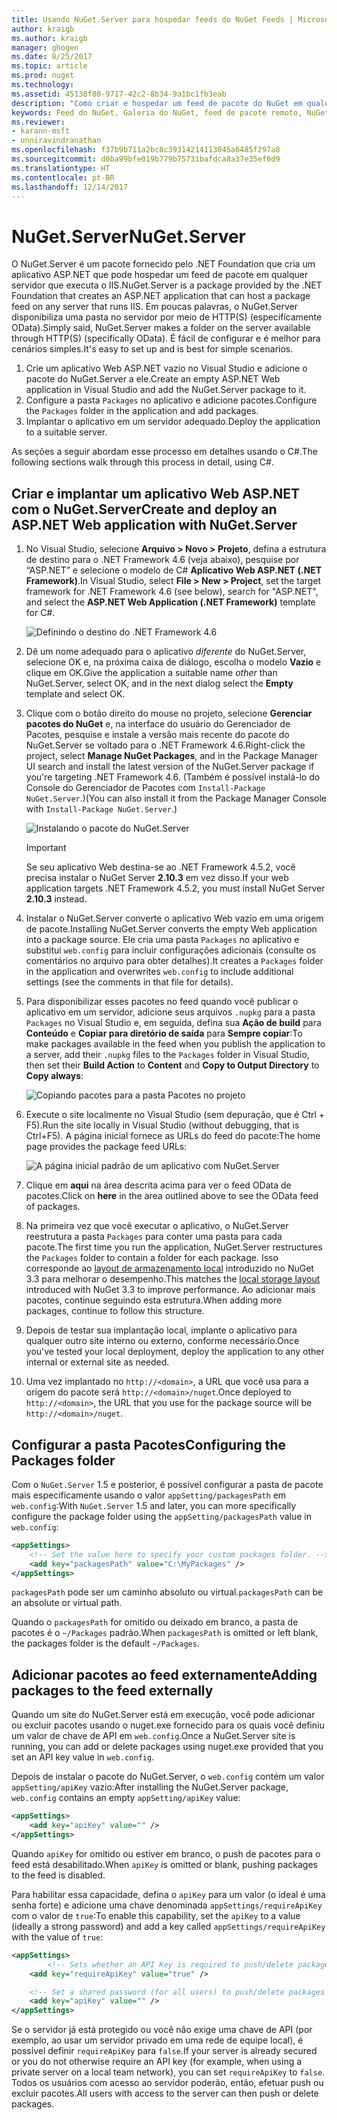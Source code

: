 ```yaml
---
title: Usando NuGet.Server para hospedar feeds do NuGet Feeds | Microsoft Docs
author: kraigb
ms.author: kraigb
manager: ghogen
ms.date: 8/25/2017
ms.topic: article
ms.prod: nuget
ms.technology: 
ms.assetid: 45138f80-9717-42c2-8b34-9a1bc1fb3eab
description: "Como criar e hospedar um feed de pacote do NuGet em qualquer servidor que executa o IIS usando NuGet.Server, tornando os pacotes disponíveis por meio de HTTP e OData."
keywords: Feed do NuGet, Galeria do NuGet, feed de pacote remoto, NuGet.Server
ms.reviewer:
- karann-msft
- unniravindranathan
ms.openlocfilehash: f37b9b711a2bc8c39314214113045a6485f297a8
ms.sourcegitcommit: d0ba99bfe019b779b75731bafdca8a37e35ef0d9
ms.translationtype: HT
ms.contentlocale: pt-BR
ms.lasthandoff: 12/14/2017
---
```

# <a name="nugetserver"></a><span data-ttu-id="b827e-104">NuGet.Server</span><span class="sxs-lookup"><span data-stu-id="b827e-104">NuGet.Server</span></span>

<span data-ttu-id="b827e-105">O NuGet.Server é um pacote fornecido pelo .NET Foundation que cria um aplicativo ASP.NET que pode hospedar um feed de pacote em qualquer servidor que executa o IIS.</span><span class="sxs-lookup"><span data-stu-id="b827e-105">NuGet.Server is a package provided by the .NET Foundation that creates an ASP.NET application that can host a package feed on any server that runs IIS.</span></span> <span data-ttu-id="b827e-106">Em poucas palavras, o NuGet.Server disponibiliza uma pasta no servidor por meio de HTTP(S) (especificamente OData).</span><span class="sxs-lookup"><span data-stu-id="b827e-106">Simply said, NuGet.Server makes a folder on the server available through HTTP(S) (specifically OData).</span></span> <span data-ttu-id="b827e-107">É fácil de configurar e é melhor para cenários simples.</span><span class="sxs-lookup"><span data-stu-id="b827e-107">It's easy to set up and is best for simple scenarios.</span></span>

1. <span data-ttu-id="b827e-108">Crie um aplicativo Web ASP.NET vazio no Visual Studio e adicione o pacote do NuGet.Server a ele.</span><span class="sxs-lookup"><span data-stu-id="b827e-108">Create an empty ASP.NET Web application in Visual Studio and add the NuGet.Server package to it.</span></span>
1. <span data-ttu-id="b827e-109">Configure a pasta `Packages` no aplicativo e adicione pacotes.</span><span class="sxs-lookup"><span data-stu-id="b827e-109">Configure the `Packages` folder in the application and add packages.</span></span>
1. <span data-ttu-id="b827e-110">Implantar o aplicativo em um servidor adequado.</span><span class="sxs-lookup"><span data-stu-id="b827e-110">Deploy the application to a suitable server.</span></span>

<span data-ttu-id="b827e-111">As seções a seguir abordam esse processo em detalhes usando o C#.</span><span class="sxs-lookup"><span data-stu-id="b827e-111">The following sections walk through this process in detail, using C#.</span></span>

## <a name="create-and-deploy-an-aspnet-web-application-with-nugetserver"></a><span data-ttu-id="b827e-112">Criar e implantar um aplicativo Web ASP.NET com o NuGet.Server</span><span class="sxs-lookup"><span data-stu-id="b827e-112">Create and deploy an ASP.NET Web application with NuGet.Server</span></span>

1. <span data-ttu-id="b827e-113">No Visual Studio, selecione **Arquivo > Novo > Projeto**, defina a estrutura de destino para o .NET Framework 4.6 (veja abaixo), pesquise por “ASP.NET” e selecione o modelo de C# **Aplicativo Web ASP.NET (.NET Framework)**.</span><span class="sxs-lookup"><span data-stu-id="b827e-113">In Visual Studio, select **File > New > Project**, set the target framework for .NET Framework 4.6 (see below), search for "ASP.NET", and select the **ASP.NET Web Application (.NET Framework)** template for C#.</span></span>

    ![Definindo o destino do .NET Framework 4.6](media/Hosting_01-NuGet.Server-Set4.6.png)

1. <span data-ttu-id="b827e-115">Dê um nome adequado para o aplicativo *diferente* do NuGet.Server, selecione OK e, na próxima caixa de diálogo, escolha o modelo **Vazio** e clique em OK.</span><span class="sxs-lookup"><span data-stu-id="b827e-115">Give the application a suitable name *other* than NuGet.Server, select OK, and in the next dialog select the **Empty** template and select OK.</span></span>

1. <span data-ttu-id="b827e-116">Clique com o botão direito do mouse no projeto, selecione **Gerenciar pacotes do NuGet** e, na interface do usuário do Gerenciador de Pacotes, pesquise e instale a versão mais recente do pacote do NuGet.Server se voltado para o .NET Framework 4.6.</span><span class="sxs-lookup"><span data-stu-id="b827e-116">Right-click the project, select **Manage NuGet Packages**, and in the Package Manager UI search and install the latest version of the NuGet.Server package if you're targeting .NET Framework 4.6.</span></span> <span data-ttu-id="b827e-117">(Também é possível instalá-lo do Console do Gerenciador de Pacotes com `Install-Package NuGet.Server`.)</span><span class="sxs-lookup"><span data-stu-id="b827e-117">(You can also install it from the Package Manager Console with `Install-Package NuGet.Server`.)</span></span>

    ![Instalando o pacote do NuGet.Server](media/Hosting_02-NuGet.Server-Package.png)

    > [!Important]
    > <span data-ttu-id="b827e-119">Se seu aplicativo Web destina-se ao .NET Framework 4.5.2, você precisa instalar o NuGet Server **2.10.3** em vez disso.</span><span class="sxs-lookup"><span data-stu-id="b827e-119">If your web application targets .NET Framework 4.5.2, you must install NuGet Server **2.10.3** instead.</span></span>

1. <span data-ttu-id="b827e-120">Instalar o NuGet.Server converte o aplicativo Web vazio em uma origem de pacote.</span><span class="sxs-lookup"><span data-stu-id="b827e-120">Installing NuGet.Server converts the empty Web application into a package source.</span></span> <span data-ttu-id="b827e-121">Ele cria uma pasta `Packages` no aplicativo e substitui `web.config` para incluir configurações adicionais (consulte os comentários no arquivo para obter detalhes).</span><span class="sxs-lookup"><span data-stu-id="b827e-121">It creates a `Packages` folder in the application and overwrites `web.config` to include additional settings (see the comments in that file for details).</span></span>

1. <span data-ttu-id="b827e-122">Para disponibilizar esses pacotes no feed quando você publicar o aplicativo em um servidor, adicione seus arquivos `.nupkg` para a pasta `Packages` no Visual Studio e, em seguida, defina sua **Ação de build** para **Conteúdo** e **Copiar para diretório de saída** para **Sempre copiar**:</span><span class="sxs-lookup"><span data-stu-id="b827e-122">To make packages available in the feed when you publish the application to a server, add their `.nupkg` files to the `Packages` folder in Visual Studio, then set their **Build Action** to **Content** and **Copy to Output Directory** to **Copy always**:</span></span>

    ![Copiando pacotes para a pasta Pacotes no projeto](media/Hosting_03-NuGet.Server-Package-Folder.png)

1. <span data-ttu-id="b827e-124">Execute o site localmente no Visual Studio (sem depuração, que é Ctrl + F5).</span><span class="sxs-lookup"><span data-stu-id="b827e-124">Run the site locally in Visual Studio (without debugging, that is Ctrl+F5).</span></span> <span data-ttu-id="b827e-125">A página inicial fornece as URLs do feed do pacote:</span><span class="sxs-lookup"><span data-stu-id="b827e-125">The home page provides the package feed URLs:</span></span>

    ![A página inicial padrão de um aplicativo com NuGet.Server](media/Hosting_04-NuGet.Server-FeedHomePage.png)

1. <span data-ttu-id="b827e-127">Clique em **aqui** na área descrita acima para ver o feed OData de pacotes.</span><span class="sxs-lookup"><span data-stu-id="b827e-127">Click on **here** in the area outlined above to see the OData feed of packages.</span></span>

1. <span data-ttu-id="b827e-128">Na primeira vez que você executar o aplicativo, o NuGet.Server reestrutura a pasta `Packages` para conter uma pasta para cada pacote.</span><span class="sxs-lookup"><span data-stu-id="b827e-128">The first time you run the application, NuGet.Server restructures the `Packages` folder to contain a folder for each package.</span></span> <span data-ttu-id="b827e-129">Isso corresponde ao [layout de armazenamento local](http://blog.nuget.org/20151118/nuget-3.3.html#folder-based-repository-commands) introduzido no NuGet 3.3 para melhorar o desempenho.</span><span class="sxs-lookup"><span data-stu-id="b827e-129">This matches the [local storage layout](http://blog.nuget.org/20151118/nuget-3.3.html#folder-based-repository-commands) introduced with NuGet 3.3 to improve performance.</span></span> <span data-ttu-id="b827e-130">Ao adicionar mais pacotes, continue seguindo esta estrutura.</span><span class="sxs-lookup"><span data-stu-id="b827e-130">When adding more packages, continue to follow this structure.</span></span>

1. <span data-ttu-id="b827e-131">Depois de testar sua implantação local, implante o aplicativo para qualquer outro site interno ou externo, conforme necessário.</span><span class="sxs-lookup"><span data-stu-id="b827e-131">Once you've tested your local deployment, deploy the application to any other internal or external site as needed.</span></span>
1. <span data-ttu-id="b827e-132">Uma vez implantado no `http://<domain>`, a URL que você usa para a origem do pacote será `http://<domain>/nuget`.</span><span class="sxs-lookup"><span data-stu-id="b827e-132">Once deployed to `http://<domain>`, the URL that you use for the package source will be `http://<domain>/nuget`.</span></span>

## <a name="configuring-the-packages-folder"></a><span data-ttu-id="b827e-133">Configurar a pasta Pacotes</span><span class="sxs-lookup"><span data-stu-id="b827e-133">Configuring the Packages folder</span></span>

<span data-ttu-id="b827e-134">Com o `NuGet.Server` 1.5 e posterior, é possível configurar a pasta de pacote mais especificamente usando o valor `appSetting/packagesPath` em `web.config`:</span><span class="sxs-lookup"><span data-stu-id="b827e-134">With `NuGet.Server` 1.5 and later, you can more specifically configure the package folder using the `appSetting/packagesPath` value in `web.config`:</span></span>

```xml
<appSettings>
    <!-- Set the value here to specify your custom packages folder. -->
    <add key="packagesPath" value="C:\MyPackages" />
</appSettings>
```

<span data-ttu-id="b827e-135">`packagesPath` pode ser um caminho absoluto ou virtual.</span><span class="sxs-lookup"><span data-stu-id="b827e-135">`packagesPath` can be an absolute or virtual path.</span></span>

<span data-ttu-id="b827e-136">Quando o `packagesPath` for omitido ou deixado em branco, a pasta de pacotes é o `~/Packages` padrão.</span><span class="sxs-lookup"><span data-stu-id="b827e-136">When `packagesPath` is omitted or left blank, the packages folder is the default `~/Packages`.</span></span>

## <a name="adding-packages-to-the-feed-externally"></a><span data-ttu-id="b827e-137">Adicionar pacotes ao feed externamente</span><span class="sxs-lookup"><span data-stu-id="b827e-137">Adding packages to the feed externally</span></span>

<span data-ttu-id="b827e-138">Quando um site do NuGet.Server está em execução, você pode adicionar ou excluir pacotes usando o nuget.exe fornecido para os quais você definiu um valor de chave de API em `web.config`.</span><span class="sxs-lookup"><span data-stu-id="b827e-138">Once a NuGet.Server site is running, you can add or delete packages using nuget.exe provided that you set an API key value in `web.config`.</span></span>

<span data-ttu-id="b827e-139">Depois de instalar o pacote do NuGet.Server, o `web.config` contém um valor `appSetting/apiKey` vazio:</span><span class="sxs-lookup"><span data-stu-id="b827e-139">After installing the NuGet.Server package, `web.config` contains an empty `appSetting/apiKey` value:</span></span>

```xml
<appSettings>
    <add key="apiKey" value="" />
</appSettings>
```

<span data-ttu-id="b827e-140">Quando `apiKey` for omitido ou estiver em branco, o push de pacotes para o feed está desabilitado.</span><span class="sxs-lookup"><span data-stu-id="b827e-140">When `apiKey` is omitted or blank, pushing packages to the feed is disabled.</span></span>

<span data-ttu-id="b827e-141">Para habilitar essa capacidade, defina o `apiKey` para um valor (o ideal é uma senha forte) e adicione uma chave denominada `appSettings/requireApiKey` com o valor de `true`:</span><span class="sxs-lookup"><span data-stu-id="b827e-141">To enable this capability, set the `apiKey` to a value (ideally a strong password) and add a key called `appSettings/requireApiKey` with the value of `true`:</span></span>

```xml
<appSettings>
        <!-- Sets whether an API Key is required to push/delete packages -->
    <add key="requireApiKey" value="true" />

    <!-- Set a shared password (for all users) to push/delete packages -->
    <add key="apiKey" value="" />
</appSettings>
```

<span data-ttu-id="b827e-142">Se o servidor já está protegido ou você não exige uma chave de API (por exemplo, ao usar um servidor privado em uma rede de equipe local), é possível definir `requireApiKey` para `false`.</span><span class="sxs-lookup"><span data-stu-id="b827e-142">If your server is already secured or you do not otherwise require an API key (for example, when using a private server on a local team network), you can set `requireApiKey` to `false`.</span></span> <span data-ttu-id="b827e-143">Todos os usuários com acesso ao servidor poderão, então, efetuar push ou excluir pacotes.</span><span class="sxs-lookup"><span data-stu-id="b827e-143">All users with access to the server can then push or delete packages.</span></span>